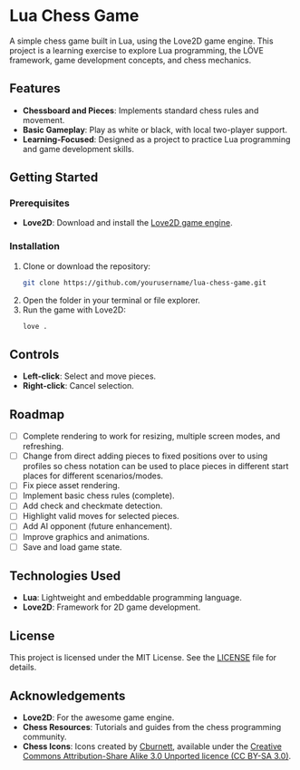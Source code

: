 # Lua Chess Game

A simple chess game built in Lua, using the Love2D game engine. This project is a learning exercise to explore Lua programming, the LÖVE framework, game development concepts, and chess mechanics.

## Features

- **Chessboard and Pieces**: Implements standard chess rules and movement.
- **Basic Gameplay**: Play as white or black, with local two-player support.
- **Learning-Focused**: Designed as a project to practice Lua programming and game development skills.

## Getting Started

### Prerequisites

- **Love2D**: Download and install the [Love2D game engine](https://love2d.org/).

### Installation

1. Clone or download the repository:
   ```bash
   git clone https://github.com/yourusername/lua-chess-game.git
   ```
2. Open the folder in your terminal or file explorer.
3. Run the game with Love2D:
   ```bash
   love .
   ```

## Controls

- **Left-click**: Select and move pieces.
- **Right-click**: Cancel selection.

## Roadmap

- [ ] Complete rendering to work for resizing, multiple screen modes, and refreshing.
- [ ] Change from direct adding pieces to fixed positions over to using profiles so chess notation can be used to place pieces in different start places for different scenarios/modes.
- [ ] Fix piece asset rendering.
- [ ] Implement basic chess rules (complete).
- [ ] Add check and checkmate detection.
- [ ] Highlight valid moves for selected pieces.
- [ ] Add AI opponent (future enhancement).
- [ ] Improve graphics and animations.
- [ ] Save and load game state.

## Technologies Used

- **Lua**: Lightweight and embeddable programming language.
- **Love2D**: Framework for 2D game development.

## License

This project is licensed under the MIT License. See the [LICENSE](LICENSE) file for details.

## Acknowledgements

- **Love2D**: For the awesome game engine.
- **Chess Resources**: Tutorials and guides from the chess programming community.
- **Chess Icons**: Icons created by [Cburnett](https://commons.wikimedia.org/wiki/User:Cburnett), available under the [Creative Commons Attribution-Share Alike 3.0 Unported licence (CC BY-SA 3.0)](https://creativecommons.org/licenses/by-sa/3.0/).
